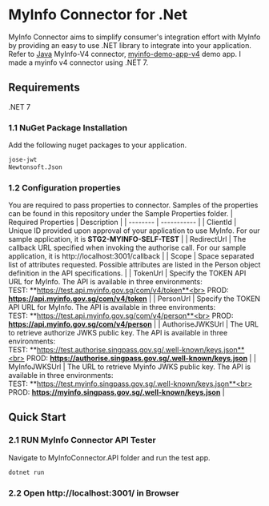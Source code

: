# MyInfo Connector for .Net

MyInfo Connector aims to simplify consumer's integration effort with MyInfo by providing an easy to use .NET library to integrate into your application.
Refer to [Java](https://github.com/singpass/myinfo-connector-v4-java) MyInfo-V4 connector, [myinfo-demo-app-v4](https://github.com/singpass/myinfo-demo-app-v4) demo app. 
 I made a myinfo v4 connector using .NET 7.

## Requirements

.NET 7

### 1.1 NuGet Package Installation

Add the following nuget packages to your application.

```xml
jose-jwt
Newtonsoft.Json
```

### 1.2 Configuration properties

You are required to pass properties to connector. Samples of the properties can be found in this repository under the Sample Properties folder.
| Required Properties | Description |
| -------- | ----------- |
| ClientId | Unique ID provided upon approval of your application to use MyInfo. For our sample application, it is **STG2-MYINFO-SELF-TEST** |
| RedirectUrl | The callback URL specified when invoking the authorise call. For our sample application, it is http://localhost:3001/callback |
| Scope | Space separated list of attributes requested. Possible attributes are listed in the Person object definition in the API specifications. |
| TokenUrl | Specify the TOKEN API URL for MyInfo. The API is available in three environments:<br> TEST: **https://test.api.myinfo.gov.sg/com/v4/token**<br> PROD:  **https://api.myinfo.gov.sg/com/v4/token** |
| PersonUrl | Specify the TOKEN API URL for MyInfo. The API is available in three environments:<br> TEST: **https://test.api.myinfo.gov.sg/com/v4/person**<br> PROD:  **https://api.myinfo.gov.sg/com/v4/person** |
| AuthoriseJWKSUrl | The URL to retrieve authorize JWKS public key. The API is available in three environments:<br> TEST: **https://test.authorise.singpass.gov.sg/.well-known/keys.json**<br> PROD:  **https://authorise.singpass.gov.sg/.well-known/keys.json** |
| MyInfoJWKSUrl | The URL to retrieve Myinfo JWKS public key. The API is available in three environments:<br> TEST: **https://test.myinfo.singpass.gov.sg/.well-known/keys.json**<br> PROD:  **https://myinfo.singpass.gov.sg/.well-known/keys.json** |


## Quick Start

### 2.1 RUN MyInfo Connector API Tester

Navigate to MyInfoConnector.API folder and run the test app.

```cmd
dotnet run
```

### 2.2 Open http://localhost:3001/ in Browser

